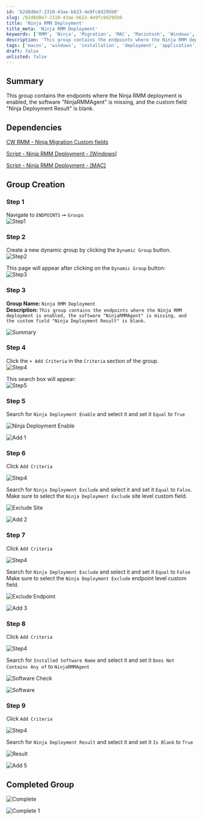 ```yaml
---
id: 'b2d8d0e7-2310-43ae-b623-4e9fc8d295b0'
slug: /b2d8d0e7-2310-43ae-b623-4e9fc8d295b0
title: 'Ninja RMM Deployment'
title_meta: 'Ninja RMM Deployment'
keywords: ['RMM', 'Ninja', 'Migration', 'MAC', 'Macintosh', 'Windows', 'Agent', 'Install']
description: 'This group contains the endpoints where the Ninja RMM deployment is enabled, the software "NinjaRMMAgent" is missing, and the custom field "Ninja Deployment Result" is blank.'
tags: ['macos', 'windows', 'installation', 'deployment', 'application', 'connectwise']
draft: false
unlisted: false
---
```


## Summary
This group contains the endpoints where the Ninja RMM deployment is enabled, the software "NinjaRMMAgent" is missing, and the custom field "Ninja Deployment Result" is blank.

## Dependencies
[CW RMM - Ninja Migration Custom fields](/docs/1b41da88-5b9a-436f-997b-39c8f72615ae)

[Script - Ninja RMM Deployment - [Windows]](/docs/905f38b9-492e-43d8-b687-7b4df48c3b97)

[Script - Ninja RMM Deployment - [MAC]](/docs/2893ba48-9686-424e-ba32-0c799c38f9fd)

## Group Creation

### Step 1

Navigate to `ENDPOINTS` ➞ `Groups`  
![Step1](../../../static/img/cw-rmm-groups-common-screenshots/step1.png)

### Step 2

Create a new dynamic group by clicking the `Dynamic Group` button.  
![Step2](../../../static/img/cw-rmm-groups-common-screenshots/step2.png)

This page will appear after clicking on the `Dynamic Group` button:  
![Step3](../../../static/img/cw-rmm-groups-common-screenshots/step3.png)

### Step 3

**Group Name:** `Ninja RMM Deployment`  
**Description:** `This group contains the endpoints where the Ninja RMM deployment is enabled, the software "NinjaRMMAgent" is missing, and the custom field "Ninja Deployment Result" is blank.`

![Summary](../../../static/img/docs/ninja-rmm-deployment/image.png)

### Step 4

Click the `+ Add Criteria` in the `Criteria` section of the group.  
![Step4](../../../static/img/cw-rmm-groups-common-screenshots/step4.png)

This search box will appear:  
![Step5](../../../static/img/cw-rmm-groups-common-screenshots/step5.png)

### Step 5

Search for `Ninja Deployment Enable` and select it and set it `Equal` to `True`

![Ninja Deployment Enable](../../../static/img/docs/ninja-rmm-deployment/image-1.png)

![Add 1](../../../static/img/docs/ninja-rmm-deployment/image-7.png)
### Step 6

Click `Add Criteria`

![Step4](../../../static/img/cw-rmm-groups-common-screenshots/step4.png)

Search for `Ninja Deployment Exclude` and select it and set it `Equal` to `False`.
Make sure to select the `Ninja Deployment Exclude` site level custom field.

![Exclude Site](../../../static/img/docs/ninja-rmm-deployment/image-2.png)

![Add 2](../../../static/img/docs/ninja-rmm-deployment/image-8.png)

### Step 7

Click `Add Criteria`

![Step4](../../../static/img/cw-rmm-groups-common-screenshots/step4.png)

Search for `Ninja Deployment Exclude` and select it and set it `Equal` to `False`
Make sure to select the `Ninja Deployment Exclude` endpoint level custom field.

![Exclude Endpoint](../../../static/img/docs/ninja-rmm-deployment/image-3.png)

![Add 3](../../../static/img/docs/ninja-rmm-deployment/image-9.png)

### Step 8

Click `Add Criteria`

![Step4](../../../static/img/cw-rmm-groups-common-screenshots/step4.png)

Search for `Installed Software Name` and select it and set it `Does Not Contains Any of` to `NinjaRMMAgent`

![Software Check](../../../static/img/docs/ninja-rmm-deployment/image-4.png)

![Software](../../../static/img/docs/ninja-rmm-deployment/image-10.png)

### Step 9

Click `Add Criteria`

![Step4](../../../static/img/cw-rmm-groups-common-screenshots/step4.png)

Search for `Ninja Deployment Result` and select it and set it `Is Blank` to `True`

![Result](../../../static/img/docs/ninja-rmm-deployment/image-5.png)

![Add 5](../../../static/img/docs/ninja-rmm-deployment/image-11.png)


## Completed Group

![Complete](../../../static/img/docs/ninja-rmm-deployment/image-12.png)

![Complete 1](../../../static/img/docs/ninja-rmm-deployment/image-6.png)